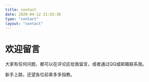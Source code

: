```yaml
---
title: contact
date: 2020-04-12 21:55:38
type: "contact"
layout: "contact"
---
```


# 欢迎留言

大家有任何问题，都可以在评论区给我留言，或者通过QQ或邮箱联系我。

新手上路，还望各位前辈多多指教。

